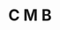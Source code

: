 --- 
title: "C M B"
publishdate: "2019-8-24T16:48:46+02:00"
src: "https://365manga.net/manga/c-m-b"
image: "https://data.365manga.net/images/thumbnails/6424-c-m-b.jpg"
description: "We all know that a lot of the booty of the golden age of explorations made it into museums. The British Museum in the C.M.B. story, which had custody of the recondite scientific curiosities and artifacts collected by explorer/adventurers and stored in a Wunderkammer, decided to study the dusty arcana in the 19th century. Three investigators dubbed the 'Magi' were appointed to do the research, each given a ring embossed…"
---